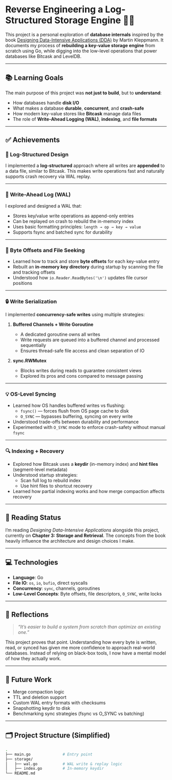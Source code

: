 # Reverse Engineering a Log-Structured Storage Engine 🧠💾

This project is a personal exploration of **database internals** inspired by the book [Designing Data-Intensive Applications (DDA)](https://dataintensive.net/) by Martin Kleppmann. It documents my process of **rebuilding a key-value storage engine** from scratch using Go, while digging into the low-level operations that power databases like Bitcask and LevelDB.

---

## 📚 Learning Goals

The main purpose of this project was **not just to build**, but to **understand**:

- How databases handle **disk I/O**
- What makes a database **durable**, **concurrent**, and **crash-safe**
- How modern key-value stores like **Bitcask** manage data files
- The role of **Write-Ahead Logging (WAL)**, **indexing**, and **file formats**

---

## ✅ Achievements

### 📁 Log-Structured Design

I implemented a **log-structured** approach where all writes are **appended** to a data file, similar to Bitcask. This makes write operations fast and naturally supports crash recovery via WAL replay.

---

### 🔁 Write-Ahead Log (WAL)

I explored and designed a WAL that:

- Stores key/value write operations as append-only entries
- Can be replayed on crash to rebuild the in-memory index
- Uses basic formatting principles: `length → op → key → value`
- Supports fsync and batched sync for durability

---

### 📍 Byte Offsets and File Seeking

- Learned how to track and store **byte offsets** for each key-value entry
- Rebuilt an **in-memory key directory** during startup by scanning the file and tracking offsets
- Understood how `io.Reader.ReadBytes('\n')` updates file cursor positions

---

### 🔒 Write Serialization

I implemented **concurrency-safe writes** using multiple strategies:

1. **Buffered Channels + Write Goroutine**

   - A dedicated goroutine owns all writes
   - Write requests are queued into a buffered channel and processed sequentially
   - Ensures thread-safe file access and clean separation of IO

2. **sync.RWMutex**
   - Blocks writes during reads to guarantee consistent views
   - Explored its pros and cons compared to message passing

---

### 💡 OS-Level Syncing

- Learned how OS handles buffered writes vs flushing:
  - `fsync()` — forces flush from OS page cache to disk
  - `O_SYNC` — bypasses buffering, syncing on every write
- Understood trade-offs between durability and performance
- Experimented with `O_SYNC` mode to enforce crash-safety without manual `fsync`

---

### 🔍 Indexing + Recovery

- Explored how Bitcask uses a **keydir** (in-memory index) and **hint files** (segment-level metadata)
- Understood startup strategies:
  - Scan full log to rebuild index
  - Use hint files to shortcut recovery
- Learned how partial indexing works and how merge compaction affects recovery

---

## 📖 Reading Status

I’m reading _Designing Data-Intensive Applications_ alongside this project, currently on **Chapter 3: Storage and Retrieval**. The concepts from the book heavily influence the architecture and design choices I make.

---

## 💻 Technologies

- **Language**: Go
- **File IO**: `os`, `io`, `bufio`, direct syscalls
- **Concurrency**: `sync`, channels, goroutines
- **Low-Level Concepts**: Byte offsets, file descriptors, `O_SYNC`, write locks

---

## 🧠 Reflections

> _“It’s easier to build a system from scratch than optimize an existing one.”_

This project proves that point. Understanding how every byte is written, read, or synced has given me more confidence to approach real-world databases. Instead of relying on black-box tools, I now have a mental model of how they actually work.

---

## 🚧 Future Work

- Merge compaction logic
- TTL and deletion support
- Custom WAL entry formats with checksums
- Snapshotting keydir to disk
- Benchmarking sync strategies (fsync vs O_SYNC vs batching)

---

## 🗂️ Project Structure (Simplified)

```bash
.
├── main.go              # Entry point
├── storage/
│   ├── wal.go           # WAL write & replay logic
│   ├── index.go         # In-memory keydir
└── README.md
```
